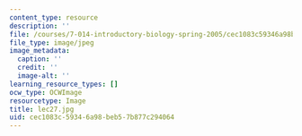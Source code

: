 ```yaml
---
content_type: resource
description: ''
file: /courses/7-014-introductory-biology-spring-2005/cec1083c59346a98beb57b877c294064_lec27.jpg
file_type: image/jpeg
image_metadata:
  caption: ''
  credit: ''
  image-alt: ''
learning_resource_types: []
ocw_type: OCWImage
resourcetype: Image
title: lec27.jpg
uid: cec1083c-5934-6a98-beb5-7b877c294064
---
```

